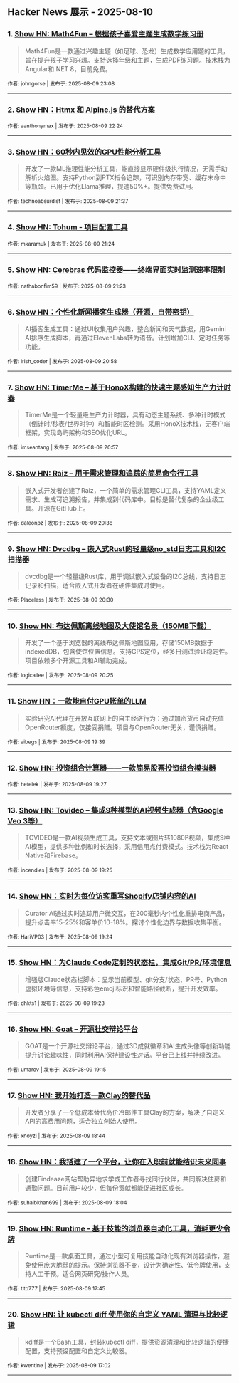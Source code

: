 ## Hacker News 展示 - 2025-08-10


### 1. [Show HN: Math4Fun – 根据孩子喜爱主题生成数学练习册](https://news.ycombinator.com/item?id=44851220)
> Math4Fun是一款通过兴趣主题（如足球、恐龙）生成数学应用题的工具，旨在提升孩子学习兴趣。支持选择年级和主题，生成PDF练习题。技术栈为Angular和.NET 8，目前免费。

<sub>作者: johngorse | 发布于: 2025-08-09 23:08</sub>

---

### 2. [Show HN：Htmx 和 Alpine.js 的替代方案](https://news.ycombinator.com/item?id=44850888)

<sub>作者: aanthonymax | 发布于: 2025-08-09 22:24</sub>

---

### 3. [Show HN：60秒内见效的GPU性能分析工具](https://news.ycombinator.com/item?id=44850506)
> 开发了一款ML推理性能分析工具，能直接显示硬件级执行情况，无需手动解析火焰图。支持Python到PTX指令追踪，可识别内存带宽、缓存未命中等瓶颈。已用于优化Llama推理，提速50%+。提供免费试用。

<sub>作者: technoabsurdist | 发布于: 2025-08-09 21:37</sub>

---

### 4. [Show HN: Tohum - 项目配置工具](https://news.ycombinator.com/item?id=44850386)

<sub>作者: mkaramuk | 发布于: 2025-08-09 21:24</sub>

---

### 5. [Show HN: Cerebras 代码监控器——终端界面实时监测速率限制](https://news.ycombinator.com/item?id=44850362)

<sub>作者: nathabonfim59 | 发布于: 2025-08-09 21:23</sub>

---

### 6. [Show HN：个性化新闻播客生成器（开源，自带密钥）](https://news.ycombinator.com/item?id=44850150)
> AI播客生成工具：通过UI收集用户兴趣，整合新闻和天气数据，用Gemini AI排序生成脚本，再通过ElevenLabs转为语音。计划增加CLI、定时任务等功能。

<sub>作者: irish_coder | 发布于: 2025-08-09 20:58</sub>

---

### 7. [Show HN: TimerMe – 基于HonoX构建的快速主题感知生产力计时器](https://news.ycombinator.com/item?id=44850135)
> TimerMe是一个轻量级生产力计时器，具有动态主题系统、多种计时模式（倒计时/秒表/世界时钟）和智能时区检测。采用HonoX技术栈，无客户端框架，实现岛屿架构和SEO优化URL。

<sub>作者: imseantang | 发布于: 2025-08-09 20:57</sub>

---

### 8. [Show HN: Raiz – 用于需求管理和追踪的简易命令行工具](https://news.ycombinator.com/item?id=44849975)
> 嵌入式开发者创建了Raiz，一个简单的需求管理CLI工具，支持YAML定义需求、生成可追溯报告，并集成到代码库中。目标是替代复杂的企业级工具。开源在GitHub上。

<sub>作者: daleonpz | 发布于: 2025-08-09 20:38</sub>

---

### 9. [Show HN: Dvcdbg – 嵌入式Rust的轻量级no_std日志工具和I2C扫描器](https://news.ycombinator.com/item?id=44849911)
> dvcdbg是一个轻量级Rust库，用于调试嵌入式设备的I2C总线，支持日志记录和扫描，适合嵌入式开发者在硬件集成时使用。

<sub>作者: Placeless | 发布于: 2025-08-09 20:30</sub>

---

### 10. [Show HN: 布达佩斯离线地图及大使馆名录（150MB下载）](https://news.ycombinator.com/item?id=44849862)
> 开发了一个基于浏览器的离线布达佩斯地图应用，存储150MB数据于indexedDB，包含使馆位置信息。支持GPS定位，经多日测试验证稳定性。项目依赖多个开源工具和AI辅助完成。

<sub>作者: logicallee | 发布于: 2025-08-09 20:25</sub>

---

### 11. [Show HN：一款能自付GPU账单的LLM](https://news.ycombinator.com/item?id=44849455)
> 实验研究AI代理在开放互联网上的自主经济行为：通过加密货币自动充值OpenRouter额度，仅接受捐赠。项目与OpenRouter无关，谨慎捐赠。

<sub>作者: aibegs | 发布于: 2025-08-09 19:39</sub>

---

### 12. [Show HN: 投资组合计算器——一款简易股票投资组合模拟器](https://news.ycombinator.com/item?id=44849360)

<sub>作者: hetelek | 发布于: 2025-08-09 19:27</sub>

---

### 13. [Show HN: Tovideo – 集成9种模型的AI视频生成器（含Google Veo 3等）](https://news.ycombinator.com/item?id=44849345)
> TOVIDEO是一款AI视频生成工具，支持文本或图片转1080P视频，集成9种AI模型，提供多种比例和时长选择，采用信用点付费模式。技术栈为React Native和Firebase。

<sub>作者: incendies | 发布于: 2025-08-09 19:25</sub>

---

### 14. [Show HN：实时为每位访客重写Shopify店铺内容的AI](https://news.ycombinator.com/item?id=44849330)
> Curator AI通过实时追踪用户微交互，在200毫秒内个性化重排电商产品，提升点击率15-25%和客单价10-18%。探讨个性化边界与数据收集平衡。

<sub>作者: HariVP03 | 发布于: 2025-08-09 19:24</sub>

---

### 15. [Show HN：为Claude Code定制的状态栏，集成Git/PR/环境信息](https://news.ycombinator.com/item?id=44849314)
> 增强版Claude状态栏脚本：显示当前模型、git分支/状态、PR号、Python虚拟环境等信息，支持彩色emoji标识和智能路径截断，提升开发效率。

<sub>作者: dhkts1 | 发布于: 2025-08-09 19:23</sub>

---

### 16. [Show HN: Goat – 开源社交辩论平台](https://news.ycombinator.com/item?id=44849255)
> GOAT是一个开源社交辩论平台，通过3D成就徽章和AI生成头像等创新功能提升讨论趣味性，同时利用AI保持建设性对话。平台已上线并持续改进。

<sub>作者: umarov | 发布于: 2025-08-09 19:15</sub>

---

### 17. [Show HN: 我开始打造一款Clay的替代品](https://news.ycombinator.com/item?id=44849017)
> 开发者分享了一个低成本替代高价冷邮件工具Clay的方案，解决了自定义API的高费用问题，适合独立创始人使用。

<sub>作者: xnoyzi | 发布于: 2025-08-09 18:44</sub>

---

### 18. [Show HN：我搭建了一个平台，让你在入职前就能结识未来同事](https://news.ycombinator.com/item?id=44848649)
> 创建Findeaze网站帮助异地求学或工作者寻找同行伙伴，共同解决住房和通勤问题。目前用户较少，但每份贡献都能促进社区成长。

<sub>作者: suhaibkhan699 | 发布于: 2025-08-09 18:04</sub>

---

### 19. [Show HN: Runtime - 基于技能的浏览器自动化工具，消耗更少令牌](https://news.ycombinator.com/item?id=44848500)
> Runtime是一款桌面工具，通过小型可复用技能自动化现有浏览器操作，避免使用庞大脆弱的提示。保持浏览器不变，设计为确定性、低令牌使用，支持人工干预。适合网页研究/操作人员。

<sub>作者: tito777 | 发布于: 2025-08-09 17:45</sub>

---

### 20. [Show HN: 让 kubectl diff 使用你的自定义 YAML 清理与比较逻辑](https://news.ycombinator.com/item?id=44848161)
> kdiff是一个Bash工具，封装kubectl diff，提供资源清理和比较逻辑的便捷配置，支持预设配置和自定义比较器。

<sub>作者: kwentine | 发布于: 2025-08-09 17:02</sub>

---

